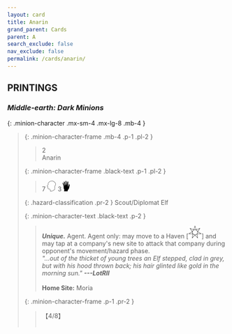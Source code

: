 ```yaml
---
layout: card
title: Anarin
grand_parent: Cards
parent: A
search_exclude: false
nav_exclude: false
permalink: /cards/anarin/
---
```


## PRINTINGS


### _Middle-earth: Dark Minions_

{: .minion-character .mx-sm-4 .mx-lg-8 .mb-4 }
> {: .minion-character-frame .mb-4 .p-1 .pl-2 }
> > <div class="hazard-mp">2</div>
> > <div class="card-name">Anarin</div>
>
> {: .minion-character-frame .black-text .p-1 .pl-2 }
> > 7 ![](/assets/images/mind.svg) 3![](/assets/images/di.svg)
>
> {: .hazard-classification .pr-2 }
> Scout/Diplomat Elf
>
> {: .minion-character-text .black-text .p-2 }
> > _**Unique.**_ Agent. Agent only: may move to a Haven \[![](/assets/images/free-haven.svg)] and may tap at a company's new site to attack that company during opponent's movement/hazard phase. <br>_"...out of the thicket of young trees an Elf stepped, clad in grey, but with his hood thrown back; his hair glinted like gold in the morning sun."_ ***---LotRII***  <br><br>**Home Site:** Moria 
>
> {: .minion-character-frame .p-1 .pr-2 }
> > <div class="card-shield">【4/8】</div>
> > <div class="card-corruption-white">&nbsp;</div>
